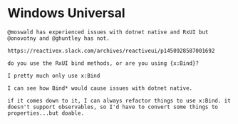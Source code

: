 # Windows Universal

    @moswald has experienced issues with dotnet native and RxUI but @onovotny and @ghuntley has not.
    
    https://reactivex.slack.com/archives/reactiveui/p1450928587001692
    
    do you use the RxUI bind methods, or are you using {x:Bind}?
    
    I pretty much only use x:Bind
    
    I can see how Bind* would cause issues with dotnet native.
    
    if it comes down to it, I can always refactor things to use x:Bind. it doesn't support observables, so I'd have to convert some things to properties...but doable.